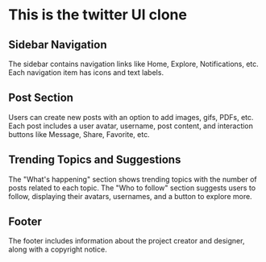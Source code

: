 <h1>This is the twitter UI clone</h1>


<section>
        <h1>Sidebar Navigation</h1>
        <p>
            The sidebar contains navigation links like Home, Explore, Notifications, etc. Each navigation item has icons and text labels.
        </p>
        <h1>Post Section</h1>
        <p>
            Users can create new posts with an option to add images, gifs, PDFs, etc. Each post includes a user avatar, username, post content, and interaction buttons like Message, Share, Favorite, etc.
        </p> 
        <h1>Trending Topics and Suggestions</h1>
        <p>
            The "What's happening" section shows trending topics with the number of posts related to each topic. The "Who to follow" section suggests users to follow, displaying their avatars, usernames, and a button to explore more.
        </p> 
        <h1>Footer</h1>
        <p>
            The footer includes information about the project creator and designer, along with a copyright notice.
        </p>
    </section>
